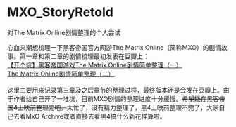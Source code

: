 # MXO_StoryRetold
对The Matrix Online剧情整理的个人尝试

心血来潮想梳理一下黑客帝国官方网游The Matrix Online（简称MXO）的剧情故事。第一章和第二章的剧情梳理最初发表在豆瓣上：</br>
[【开个坑】黑客帝国游戏The Matrix Online剧情简单整理（一）](https://www.douban.com/note/750236053/)</br>
[The Matrix Online剧情简单整理（二）](https://www.douban.com/note/750342489/)</br>
</br>
这里主要用来记录第三章及之后章节的整理过程，最终版本还是会发在豆瓣上。由于作者给自己开了一堆坑，目前MXO剧情的整理进度十分缓慢。~~希望能在黑客帝国4上映前整理完吧。~~太忙了，没有精力整理了，黑4上映前整理不完了，大家自己去看MxO Archive或者直接去看黑4搞什么新花样算啦。
